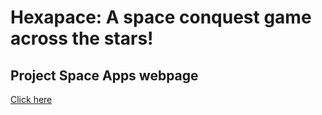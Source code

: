 # Hexapace: A space conquest game across the stars!

## Project Space Apps webpage
[Click here](https://www.spaceappschallenge.org/nasa-space-apps-2024/find-a-team/hiberbol/?tab=project)
